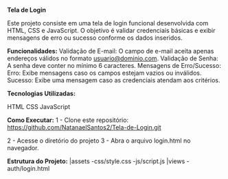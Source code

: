 **Tela de Login**

Este projeto consiste em uma tela de login funcional desenvolvida com HTML, CSS e JavaScript. O objetivo é validar credenciais básicas e exibir mensagens de erro ou sucesso conforme os dados inseridos.

**Funcionalidades:**
Validação de E-mail: O campo de e-mail aceita apenas endereços válidos no formato usuario@dominio.com.
Validação de Senha: A senha deve conter no mínimo 6 caracteres.
Mensagens de Erro/Sucesso:
Erro: Exibe mensagens caso os campos estejam vazios ou inválidos.
Sucesso: Exibe uma mensagem caso as credenciais atendam aos critérios.

**Tecnologias Utilizadas:**

HTML
CSS
JavaScript

**Como Executar:**
1 - Clone este repositório:
https://github.com/NatanaelSantos2/Tela-de-Login.git

2 - Acesse o diretório do projeto
3 - Abra o arquivo login.html no navegador.

**Estrutura do Projeto:**
|assets
 -css/style.css
 -js/script.js
 |views
 -auth/login.html
